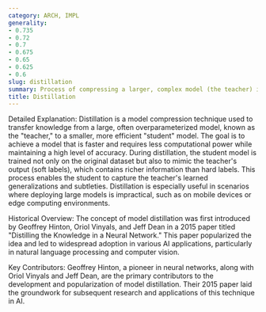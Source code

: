 ```yaml
---
category: ARCH, IMPL
generality:
- 0.735
- 0.72
- 0.7
- 0.675
- 0.65
- 0.625
- 0.6
slug: distillation
summary: Process of compressing a larger, complex model (the teacher) into a smaller, simpler model (the student) while retaining much of the original model's performance.
title: Distillation
---
```


Detailed Explanation:
Distillation is a model compression technique used to transfer knowledge from a large, often overparameterized model, known as the "teacher," to a smaller, more efficient "student" model. The goal is to achieve a model that is faster and requires less computational power while maintaining a high level of accuracy. During distillation, the student model is trained not only on the original dataset but also to mimic the teacher's output (soft labels), which contains richer information than hard labels. This process enables the student to capture the teacher's learned generalizations and subtleties. Distillation is especially useful in scenarios where deploying large models is impractical, such as on mobile devices or edge computing environments.

Historical Overview:
The concept of model distillation was first introduced by Geoffrey Hinton, Oriol Vinyals, and Jeff Dean in a 2015 paper titled "Distilling the Knowledge in a Neural Network." This paper popularized the idea and led to widespread adoption in various AI applications, particularly in natural language processing and computer vision.

Key Contributors:
Geoffrey Hinton, a pioneer in neural networks, along with Oriol Vinyals and Jeff Dean, are the primary contributors to the development and popularization of model distillation. Their 2015 paper laid the groundwork for subsequent research and applications of this technique in AI.
